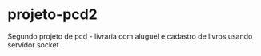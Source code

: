 # projeto-pcd2
Segundo projeto de pcd - livraria com aluguel e cadastro de livros usando servidor socket
